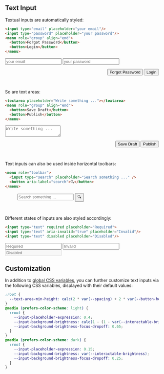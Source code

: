 <section>

# Text Input

Textual inputs are automatically styled:

```html
<input type="email" placeholder="your email"/>
<input type="password" placeholder="your password"/>
<menu role="group" align="end">
  <button>Forgot Password</button>
  <button>Login</button>
</menu>
```

<div role="presentation">
  <input type="email" placeholder="your email"/>
  <input type="password" placeholder="your password"/>
  <menu role="group" align="end">
    <button>Forgot Password</button>
    <button>Login</button>
  </menu>
</div>

<br>

So are text areas:

```html
<textarea placeholder="Write something ..."></textarea>
<menu role="group" align="end">
  <button>Save Draft</button>
  <button>Publish</button>
</menu>
```

<div role="presentation">
  <textarea placeholder="Write something ..."></textarea>
  <menu role="group" align="end">
    <button>Save Draft</button>
    <button>Publish</button>
  </menu>
</div>

<br>

Text inputs can also be used inside horizontal toolbars:

```html
<menu role="toolbar">
  <input type="search" placeholder="Search something ..." />
  <button aria-label="search">🔍</button>
</menu>
```

<div role="presentation">
  <menu role="toolbar">
    <input type="search" placeholder="Search something ..." />
    <button aria-label="search" class="icon">🔍</button>
  </menu>
</div>

<br>

Different states of inputs are also styled accordingly:

```html
<input type="text" required placeholder="Required">
<input type="text" aria-invalid="true" placeholder="Invalid"/>
<input type="text" disabled placeholder="Disabled"/>
```

<div role="presentation">
  <input type="text" required placeholder="Required">
  <input type="text" aria-invalid="true" placeholder="Invalid"/>
  <input type="text" disabled placeholder="Disabled"/>
</div>

## Customization

In addition to [global CSS variables](#theming), you can further customize text inputs via the following CSS variables, displayed with their default values:

```css
:root {
  --text-area-min-height: calc(2 * var(--spacing) + 2 * var(--button-height));
}
@media (prefers-color-scheme: light) {
  :root {
    --input-placeholder-expression: 0.4;
    --input-background-brightness: calc(1 - (1 - var(--interactable-brightness)) * 1.5);
    --input-background-brightness-focus-dropoff: 0.65;
  }
}
@media (prefers-color-scheme: dark) {
  :root {
    --input-placeholder-expression: 0.15;
    --input-background-brightness: var(--interactable-brightness);
    --input-background-brightness-focus-dropoff: 0.25;
  }
}
```

</section>